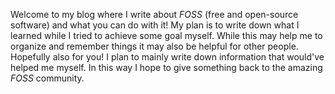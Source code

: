 Welcome to my blog where I write about *FOSS* (free and open-source software) and what you can do with it!
My plan is to write down what I learned while I tried to achieve some goal myself.
While this may help me to organize and remember things it may also be helpful for other people.
Hopefully also for you!
I plan to mainly write down information that would've helped me myself.
In this way I hope to give something back to the amazing *FOSS* community.